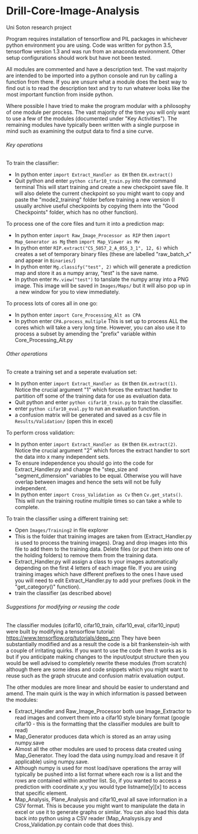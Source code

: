 # Drill-Core-Image-Analysis
Uni Soton research project

Program requires installation of tensorflow and PIL packages in whichever python environment you are using. Code was written for python 3.5, tensorflow version 1.3 and was run from an anaconda environment. Other setup configurations should work but have not been tested.

All modules are commented and have a description text. The vast majority are intended to be imported into a python console and run by calling a function from there. If you are unsure what a module does the best way to find out is to read the description text and try to run whatever looks like the most important function from inside python.

Where possible I have tried to make the program modular with a philosophy of one module per process. The vast majority of the time you will only want to use a few of the modules (documented under "Key Activities"). The remaining modules have typically been written with a single purpose in mind such as examining the output data to find a sine curve.

###### Key operations

To train the classifier:
 - In python enter `import Extract_Handler as EH` then `EH.extract()`
 - Quit python and enter `python cifar10_train.py` into the command terminal
This will start training and create a new checkpoint save file. It will also delete the current checkpoint so you might want to copy and paste the "mode2_training" folder before training a new version (I usually archive useful checkpoints by copying them into the "Good Checkpoints" folder, which has no other function).

To process one of the core files and turn it into a prediction map:
 - In python enter `import Raw_Image_Processor as RIP` then `import Map_Generator as Mg` then `import Map_Viewer as Mv`
 - In python enter `RIP.extract("CS_5057_2_A_055_3_1", 12, 6)` which creates a set of temporary binary files (these are labelled "raw_batch_x" and appear in `Binaries/`)
 - In python enter `Mg.classify("test", 2)` which will generate a prediction map and store it as a numpy array, "test" is the save name.
 - In python enter `Mv.view("test")` to tanslate the numpy array into a PNG image. This image will be saved in `Images/Maps/` but it will also pop up in a new window for you to view immediately.
 
To process lots of cores all in one go:
 - In python enter `import Core_Processing_Alt as CPA`
 - In python enter `CPA.process_multiple`
This is set up to process ALL the cores which will take a very long time. However, you can also use it to process a subset by amending the "prefix" variable within Core_Processing_Alt.py

###### Other operations

To create a training set and a seperate evaluation set:
 - In python enter `import Extract_Handler as EH` then `EH.extract(1)`. Notice the crucial argument "1" which forces the extract handler to partition off some of the training data for use as evaluation data.
 - Quit python and enter `python cifar10_train.py` to train the classifier.
 - enter `python cifar10_eval.py` to run an evaluation function.
 - a confusion matrix will be generated and saved as a csv file in `Results/Validation/` (open this in excel)
 
To perform cross validation:
 - In python enter `import Extract_Handler as EH` then `EH.extract(2)`. Notice the crucial argument "2" which forces the extract handler to sort the data into x many independent sets.
 - To ensure independence you should go into the code for Extract_Handler.py and change the "step_size and "segment_dimension" variables to be equal. Otherwise you will have overlap between images and hence the sets will not be fully independent.
 - In python enter `import Cross_Validation as Cv` then `Cv.get_stats()`. This will run the training routine multiple times so can take a while to complete.
 
To train the classifier using a different training set:
 - Open `Images/Training2` in file explorer
 - This is the folder that training images are taken from (Extract_Handler.py is used to process the training images). Drag and drop images into this file to add them to the training data. Delete files (or put them into one of the holding folders) to remove them from the training data.
 - Extract_Handler.py will assign a class to your images automatically depending on the first 4 letters of each image file. If you are using training images which have different prefixes to the ones I have used you will need to edit Extract_Handler.py to add your prefixes (look in the "get_category()" function).
 - train the classifier (as described above)
 
###### Suggestions for modifying or reusing the code
 
The classifier modules (cifar10, cifar10_train, cifar10_eval, cifar10_input) were built by modifying a tensorflow tutorial: https://www.tensorflow.org/tutorials/deep_cnn
They have been substantially modified and as a result the code is a bit frankenstein-ish with a couple of irritating quirks. If you want to use the code then it works as is but if you anticipate making changes to the input/output structure then you would be well advised to completely rewrite these modules (from scratch) although there are some ideas and code snippets which you might want to reuse such as the graph strucute and confusion matrix evaluation output.

The other modules are more linear and should be easier to understand and amend. The main quirk is the way in which information is passed between the modules:
 - Extract_Handler and Raw_Image_Processor both use Image_Extractor to read images and convert them into a cifar10 style binary format (google cifar10 - this is the formatting that the classifier modules are built to read)
 - Map_Generator produces data which is stored as an array using numpy.save
 - Almost all the other modules are used to process data created using Map_Generator. They load the data using numpy.load and resave it (if applicable) using numpy.save.
 - Although numpy is used for most load/save operations the array will typically be pushed into a list format where each row is a list and the rows are contained within another list. So, if you wanted to access a prediction with coordinate x,y you would type listname[y][x] to access that specific element.
 - Map_Analysis, Plane_Analysis and cifar10_eval all save information in a CSV format. This is because you might want to manipulate the data in excel or use it to generate graphs or similar. You can also load this data back into python using a CSV reader (Map_Analsysis.py and Cross_Validation.py contain code that does this).
